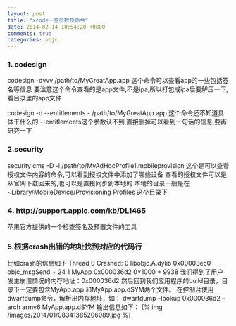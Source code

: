 ```yaml
---
layout: post
title: "xcode一些参数及命令"
date: 2014-02-14 10:54:20 +0800
comments: true
categories: objc
---
```


### 1. codesign
codesign -dvvv /path/to/MyGreatApp.app
这个命令可以查看app的一些包括签名等信息
要注意这个命令查看的是app文件,不是ipa,所以打包成ipa后要解压一下,看目录里的app文件

codesign -d --entitlements - /path/to/MyGreatApp.app
这个命令还不知道具体干什么的
--entitlements这个参数认不到,直接删掉可以看到一句话的信息,要再研究一下

<!--more-->

### 2.security
security cms -D -i /path/to/MyAdHocProfile1.mobileprovision
这个是可以查看授权文件内容的命令,可以看到授权文件中添加了哪些设备
查看的授权文件可以是从官网下载回来的,也可以是直接同步到本地的
本地的目录一般是在
~Library/MobileDevice/Provisioning Profiles 这个目录下

### 4. http://support.apple.com/kb/DL1465
苹果官方提供的一个检查签名及预置文件的工具

### 5.根据crash出错的地址找到对应的代码行
比如crash的信息如下
Thread 0 Crashed:
0   libobjc.A.dylib                0x00003ec0 objc\_msgSend + 24
1   MyApp               0x000036d2 0×1000 + 9938﻿
我们得到了用户发生崩溃情况的内存地址：0x000036d2﻿
然后回到我们应用程序的build目录，目录下一定要包含MyApp.app 和MyApp.app.dSYM两个文件。
在控制台使用dwarfdump命令，解析出内存地址，如： 
dwarfdump –lookup 0x000036d2 –arch armv6 MyApp.app.dSYM
输出信息如下：
{% img /images/2014/01/08341385206089.jpg %}
